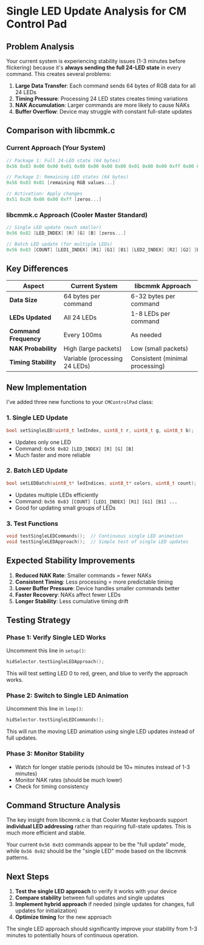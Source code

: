 # Single LED Update Analysis for CM Control Pad

## Problem Analysis

Your current system is experiencing stability issues (1-3 minutes before flickering) because it's **always sending the full 24-LED state** in every command. This creates several problems:

1. **Large Data Transfer**: Each command sends 64 bytes of RGB data for all 24 LEDs
2. **Timing Pressure**: Processing 24 LED states creates timing variations
3. **NAK Accumulation**: Larger commands are more likely to cause NAKs
4. **Buffer Overflow**: Device may struggle with constant full-state updates

## Comparison with libcmmk.c

### Current Approach (Your System)
```cpp
// Package 1: Full 24-LED state (64 bytes)
0x56 0x83 0x00 0x00 0x01 0x00 0x00 0x00 0x80 0x01 0x00 0x00 0xff 0x00 0x00 0x00 0x00 0x00 0xff 0xff 0x00 0x00 0x00 0x00 [24 RGB values...]

// Package 2: Remaining LED states (64 bytes)  
0x56 0x83 0x01 [remaining RGB values...]

// Activation: Apply changes
0x51 0x28 0x00 0x00 0xff [zeros...]
```

### libcmmk.c Approach (Cooler Master Standard)
```cpp
// Single LED update (much smaller)
0x56 0x82 [LED_INDEX] [R] [G] [B] [zeros...]

// Batch LED update (for multiple LEDs)
0x56 0x83 [COUNT] [LED1_INDEX] [R1] [G1] [B1] [LED2_INDEX] [R2] [G2] [B2] ...
```

## Key Differences

| Aspect | Current System | libcmmk Approach |
|--------|---------------|------------------|
| **Data Size** | 64 bytes per command | 6-32 bytes per command |
| **LEDs Updated** | All 24 LEDs | 1-8 LEDs per command |
| **Command Frequency** | Every 100ms | As needed |
| **NAK Probability** | High (large packets) | Low (small packets) |
| **Timing Stability** | Variable (processing 24 LEDs) | Consistent (minimal processing) |

## New Implementation

I've added three new functions to your `CMControlPad` class:

### 1. Single LED Update
```cpp
bool setSingleLED(uint8_t ledIndex, uint8_t r, uint8_t g, uint8_t b);
```
- Updates only one LED
- Command: `0x56 0x82 [LED_INDEX] [R] [G] [B]`
- Much faster and more reliable

### 2. Batch LED Update
```cpp
bool setLEDBatch(uint8_t* ledIndices, uint8_t* colors, uint8_t count);
```
- Updates multiple LEDs efficiently
- Command: `0x56 0x83 [COUNT] [LED1_INDEX] [R1] [G1] [B1] ...`
- Good for updating small groups of LEDs

### 3. Test Functions
```cpp
void testSingleLEDCommands();  // Continuous single LED animation
void testSingleLEDApproach();  // Simple test of single LED updates
```

## Expected Stability Improvements

1. **Reduced NAK Rate**: Smaller commands = fewer NAKs
2. **Consistent Timing**: Less processing = more predictable timing
3. **Lower Buffer Pressure**: Device handles smaller commands better
4. **Faster Recovery**: NAKs affect fewer LEDs
5. **Longer Stability**: Less cumulative timing drift

## Testing Strategy

### Phase 1: Verify Single LED Works
Uncomment this line in `setup()`:
```cpp
hidSelector.testSingleLEDApproach();
```

This will test setting LED 0 to red, green, and blue to verify the approach works.

### Phase 2: Switch to Single LED Animation
Uncomment this line in `loop()`:
```cpp
hidSelector.testSingleLEDCommands();
```

This will run the moving LED animation using single LED updates instead of full updates.

### Phase 3: Monitor Stability
- Watch for longer stable periods (should be 10+ minutes instead of 1-3 minutes)
- Monitor NAK rates (should be much lower)
- Check for timing consistency

## Command Structure Analysis

The key insight from libcmmk.c is that Cooler Master keyboards support **individual LED addressing** rather than requiring full-state updates. This is much more efficient and stable.

Your current `0x56 0x83` commands appear to be the "full update" mode, while `0x56 0x82` should be the "single LED" mode based on the libcmmk patterns.

## Next Steps

1. **Test the single LED approach** to verify it works with your device
2. **Compare stability** between full updates and single updates
3. **Implement hybrid approach** if needed (single updates for changes, full updates for initialization)
4. **Optimize timing** for the new approach

The single LED approach should significantly improve your stability from 1-3 minutes to potentially hours of continuous operation. 